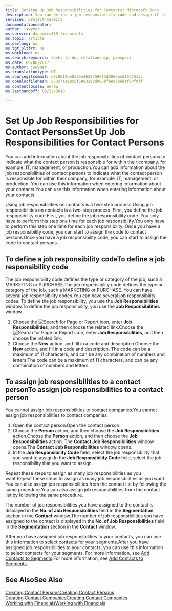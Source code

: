 ```yaml
---
title: Setting Up Job Responsibilities for Contacts| Microsoft Docs
description: You can define a job responsibility code and assign it to a contact to indicate the tasks that your contact is responsible for in their company, for example, IT or production.
services: project-madeira
documentationcenter: 
author: jswymer
ms.service: dynamics365-financials
ms.topic: article
ms.devlang: na
ms.tgt_pltfrm: na
ms.workload: na
ms.search.keywords: task, to-do, relationship, prospect
ms.date: 06/06/2017
ms.author: jswymer
ms.translationtype: HT
ms.sourcegitcommit: bec0619be0a65e3625759e13d2866ac615d7513c
ms.openlocfilehash: 673c7a118c5f589319bd967bfaea3bedef84f9ff
ms.contentlocale: en-au
ms.lasthandoff: 03/22/2018

---
```

# <a name="set-up-job-responsibilities-for-contact-persons"></a><span data-ttu-id="36e5d-103">Set Up Job Responsibilities for Contact Persons</span><span class="sxs-lookup"><span data-stu-id="36e5d-103">Set Up Job Responsibilities for Contact Persons</span></span>
<span data-ttu-id="36e5d-104">You can add information about the job responsibilities of contact persons to indicate what the contact person is responsible for within their company, for example, IT, management, or production.</span><span class="sxs-lookup"><span data-stu-id="36e5d-104">You can add information about the job responsibilities of contact persons to indicate what the contact person is responsible for within their company, for example, IT, management, or production.</span></span> <span data-ttu-id="36e5d-105">You can use this information when entering information about your contacts.</span><span class="sxs-lookup"><span data-stu-id="36e5d-105">You can use this information when entering information about your contacts.</span></span>

<span data-ttu-id="36e5d-106">Using job responsibilities on contacts is a two-step process.</span><span class="sxs-lookup"><span data-stu-id="36e5d-106">Using job responsibilities on contacts is a two-step process.</span></span> <span data-ttu-id="36e5d-107">First, you define the job responsibility code.</span><span class="sxs-lookup"><span data-stu-id="36e5d-107">First, you define the job responsibility code.</span></span> <span data-ttu-id="36e5d-108">You only have to perform this step one time for each job responsibility.</span><span class="sxs-lookup"><span data-stu-id="36e5d-108">You only have to perform this step one time for each job responsibility.</span></span> <span data-ttu-id="36e5d-109">Once you have a job responsibility code, you can start to assign the code to contact persons.</span><span class="sxs-lookup"><span data-stu-id="36e5d-109">Once you have a job responsibility code, you can start to assign the code to contact persons.</span></span>

## <a name="to-define-a-job-responsibility-code"></a><span data-ttu-id="36e5d-110">To define a job responsibility code</span><span class="sxs-lookup"><span data-stu-id="36e5d-110">To define a job responsibility code</span></span>
<span data-ttu-id="36e5d-111">The job responsibility code defines the type or category of the job, such a MARKETING or PURCHASE.</span><span class="sxs-lookup"><span data-stu-id="36e5d-111">The job responsibility code defines the type or category of the job, such a MARKETING or PURCHASE.</span></span> <span data-ttu-id="36e5d-112">You can have several job responsibility codes.</span><span class="sxs-lookup"><span data-stu-id="36e5d-112">You can have several job responsibility codes.</span></span> <span data-ttu-id="36e5d-113">To define the job responsibility, you use the **Job Responsibilities** window.</span><span class="sxs-lookup"><span data-stu-id="36e5d-113">To define the job responsibility, you use the **Job Responsibilities** window.</span></span>

1. <span data-ttu-id="36e5d-114">Choose the ![Search for Page or Report](media/ui-search/search_small.png "Search for Page or Report icon") icon, enter **Job Responsibilities**, and then choose the related link.</span><span class="sxs-lookup"><span data-stu-id="36e5d-114">Choose the ![Search for Page or Report](media/ui-search/search_small.png "Search for Page or Report icon") icon, enter **Job Responsibilities**, and then choose the related link.</span></span>
2. <span data-ttu-id="36e5d-115">Choose the **New** action, and fill in a code and description.</span><span class="sxs-lookup"><span data-stu-id="36e5d-115">Choose the **New** action, and fill in a code and description.</span></span> <span data-ttu-id="36e5d-116">The code can be a maximum of 11 characters, and can be any combination of numbers and letters.</span><span class="sxs-lookup"><span data-stu-id="36e5d-116">The code can be a maximum of 11 characters, and can be any combination of numbers and letters.</span></span>

## <a name="to-assign-job-responsibilities-to-a-contact-person"></a><span data-ttu-id="36e5d-117">To assign job responsibilities to a contact person</span><span class="sxs-lookup"><span data-stu-id="36e5d-117">To assign job responsibilities to a contact person</span></span>
<span data-ttu-id="36e5d-118">You cannot assign job responsibilities to contact companies.</span><span class="sxs-lookup"><span data-stu-id="36e5d-118">You cannot assign job responsibilities to contact companies.</span></span>

1. <span data-ttu-id="36e5d-119">Open the contact person.</span><span class="sxs-lookup"><span data-stu-id="36e5d-119">Open the contact person.</span></span>
2. <span data-ttu-id="36e5d-120">Choose the **Person** action, and then choose the **Job Responsibilities** action.</span><span class="sxs-lookup"><span data-stu-id="36e5d-120">Choose the **Person** action, and then choose the **Job Responsibilities** action.</span></span> <span data-ttu-id="36e5d-121">The **Contact Job Responsibilities** window opens.</span><span class="sxs-lookup"><span data-stu-id="36e5d-121">The **Contact Job Responsibilities** window opens.</span></span>
3. <span data-ttu-id="36e5d-122">In the **Job Responsibility Code** field, select the job responsibility that you want to assign.</span><span class="sxs-lookup"><span data-stu-id="36e5d-122">In the **Job Responsibility Code** field, select the job responsibility that you want to assign.</span></span>

<span data-ttu-id="36e5d-123">Repeat these steps to assign as many job responsibilities as you want.</span><span class="sxs-lookup"><span data-stu-id="36e5d-123">Repeat these steps to assign as many job responsibilities as you want.</span></span> <span data-ttu-id="36e5d-124">You can also assign job responsibilities from the contact list by following the same procedure.</span><span class="sxs-lookup"><span data-stu-id="36e5d-124">You can also assign job responsibilities from the contact list by following the same procedure.</span></span>

<span data-ttu-id="36e5d-125">The number of job responsibilities you have assigned to the contact is displayed in the **No. of Job Responsibilities** field in the **Segmentation** section in the **Contact** window.</span><span class="sxs-lookup"><span data-stu-id="36e5d-125">The number of job responsibilities you have assigned to the contact is displayed in the **No. of Job Responsibilities** field in the **Segmentation** section in the **Contact** window.</span></span>

<span data-ttu-id="36e5d-126">After you have assigned job responsibilities to your contacts, you can use this information to select contacts for your segments.</span><span class="sxs-lookup"><span data-stu-id="36e5d-126">After you have assigned job responsibilities to your contacts, you can use this information to select contacts for your segments.</span></span> <span data-ttu-id="36e5d-127">For more information, see [Add Contacts to Segments](marketing-add-contact-segment.md).</span><span class="sxs-lookup"><span data-stu-id="36e5d-127">For more information, see [Add Contacts to Segments](marketing-add-contact-segment.md).</span></span>

## <a name="see-also"></a><span data-ttu-id="36e5d-128">See Also</span><span class="sxs-lookup"><span data-stu-id="36e5d-128">See Also</span></span>
[<span data-ttu-id="36e5d-129">Creating Contact Persons</span><span class="sxs-lookup"><span data-stu-id="36e5d-129">Creating Contact Persons</span></span>](marketing-create-contact-persons.md)  
[<span data-ttu-id="36e5d-130">Creating Contact Companies</span><span class="sxs-lookup"><span data-stu-id="36e5d-130">Creating Contact Companies</span></span>](marketing-create-contact-companies.md)  
[<span data-ttu-id="36e5d-131">Working with Financials</span><span class="sxs-lookup"><span data-stu-id="36e5d-131">Working with Financials</span></span>](ui-work-product.md)

